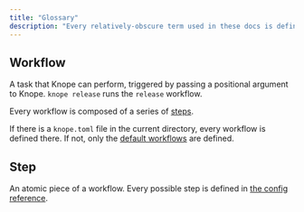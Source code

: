 ```yaml
---
title: "Glossary"
description: "Every relatively-obscure term used in these docs is defined here."
---
```


## Workflow

A task that Knope can perform, triggered by passing a positional argument to Knope.
`knope release` runs the `release` workflow.

Every workflow is composed of a series of [steps](#step).

If there is a `knope.toml` file in the current directory, every workflow is defined there.
If not, only the [default workflows](/reference/default_workflows) are defined.

## Step

An atomic piece of a workflow. Every possible step is defined in [the config reference](/reference/Config%20File/steps).
